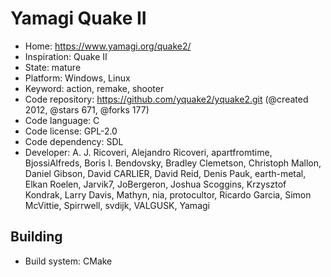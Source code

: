 # Yamagi Quake II

- Home: https://www.yamagi.org/quake2/
- Inspiration: Quake II
- State: mature
- Platform: Windows, Linux
- Keyword: action, remake, shooter
- Code repository: https://github.com/yquake2/yquake2.git (@created 2012, @stars 671, @forks 177)
- Code language: C
- Code license: GPL-2.0
- Code dependency: SDL
- Developer: A. J. Ricoveri, Alejandro Ricoveri, apartfromtime, BjossiAlfreds, Boris I. Bendovsky, Bradley Clemetson, Christoph Mallon, Daniel Gibson, David CARLIER, David Reid, Denis Pauk, earth-metal, Elkan Roelen, Jarvik7, JoBergeron, Joshua Scoggins, Krzysztof Kondrak, Larry Davis, Mathyn, nia, protocultor, Ricardo Garcia, Simon McVittie, Spirrwell, svdijk, VALGUSK, Yamagi

## Building

- Build system: CMake
